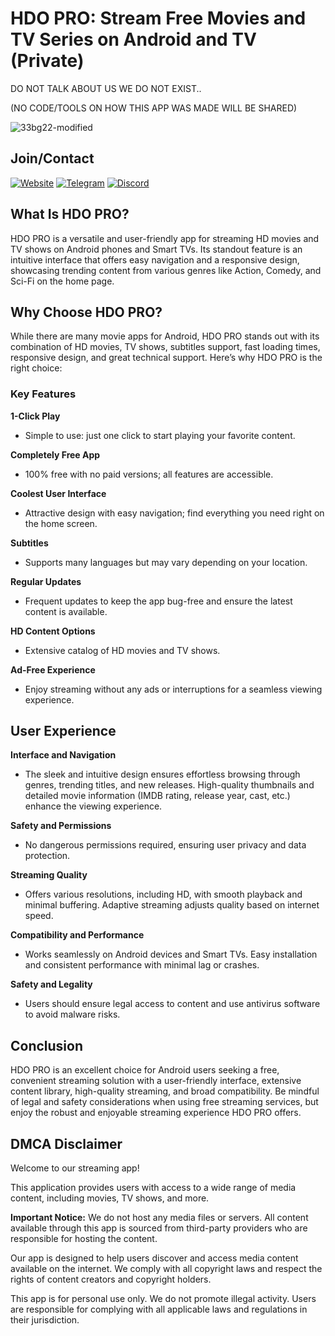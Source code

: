 # HDO PRO: Stream Free Movies and TV Series on Android and TV (Private)
DO NOT TALK ABOUT US WE DO NOT EXIST..

(NO CODE/TOOLS ON HOW THIS APP WAS MADE WILL BE SHARED)

![33bg22-modified](https://github.com/user-attachments/assets/acb42352-bed1-4f81-a037-414b8b372065)

## Join/Contact

[![Website](https://img.shields.io/badge/Website-Visit-brightgreen)](https://yourwebsite.com)
[![Telegram](https://img.shields.io/badge/Telegram-Join-blue)](https://t.me/yourtelegram)
[![Discord](https://img.shields.io/badge/Discord-Join-purple)](https://discord.gg/yourdiscord)


## What Is HDO PRO?

HDO PRO is a versatile and user-friendly app for streaming HD movies and TV shows on Android phones and Smart TVs. Its standout feature is an intuitive interface that offers easy navigation and a responsive design, showcasing trending content from various genres like Action, Comedy, and Sci-Fi on the home page.

## Why Choose HDO PRO?

While there are many movie apps for Android, HDO PRO stands out with its combination of HD movies, TV shows, subtitles support, fast loading times, responsive design, and great technical support. Here’s why HDO PRO is the right choice:

### Key Features

**1-Click Play**
   - Simple to use: just one click to start playing your favorite content.

**Completely Free App**
   - 100% free with no paid versions; all features are accessible.

**Coolest User Interface**
   - Attractive design with easy navigation; find everything you need right on the home screen.

**Subtitles**
   - Supports many languages but may vary depending on your location.

**Regular Updates**
   - Frequent updates to keep the app bug-free and ensure the latest content is available.

**HD Content Options**
   - Extensive catalog of HD movies and TV shows.

**Ad-Free Experience**
   - Enjoy streaming without any ads or interruptions for a seamless viewing experience.

## User Experience

**Interface and Navigation**
   - The sleek and intuitive design ensures effortless browsing through genres, trending titles, and new releases. High-quality thumbnails and detailed movie information (IMDB rating, release year, cast, etc.) enhance the viewing experience.

**Safety and Permissions**
   - No dangerous permissions required, ensuring user privacy and data protection.

**Streaming Quality**
   - Offers various resolutions, including HD, with smooth playback and minimal buffering. Adaptive streaming adjusts quality based on internet speed.

**Compatibility and Performance**
   - Works seamlessly on Android devices and Smart TVs. Easy installation and consistent performance with minimal lag or crashes.

**Safety and Legality**
   - Users should ensure legal access to content and use antivirus software to avoid malware risks.

## Conclusion

HDO PRO is an excellent choice for Android users seeking a free, convenient streaming solution with a user-friendly interface, extensive content library, high-quality streaming, and broad compatibility. Be mindful of legal and safety considerations when using free streaming services, but enjoy the robust and enjoyable streaming experience HDO PRO offers.

## DMCA Disclaimer

Welcome to our streaming app!

This application provides users with access to a wide range of media content, including movies, TV shows, and more.

**Important Notice:** We do not host any media files or servers. All content available through this app is sourced from third-party providers who are responsible for hosting the content.

Our app is designed to help users discover and access media content available on the internet. We comply with all copyright laws and respect the rights of content creators and copyright holders.

This app is for personal use only. We do not promote illegal activity. Users are responsible for complying with all applicable laws and regulations in their jurisdiction.
